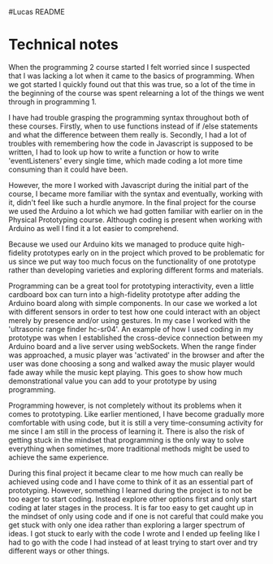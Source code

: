 #Lucas README

<h1>Technical notes</h1>

<p1>When the programming 2 course started I felt worried since I suspected that I was lacking a lot when it came to the
basics of programming. When we got started I quickly found out that this was true, so a lot of the time in the
beginning of the course was spent relearning a lot of the things we went through in programming 1.

I have had trouble grasping the programming syntax throughout both of these courses. Firstly, when to use functions instead of if /else statements and what the difference between them really is. Secondly, I had a lot of troubles with remembering how the code in Javascript is supposed to be written, I had to look up how to write a function
or how to write 'eventListeners' every single time, which made coding a lot more time consuming than it could have been.

However, the more I worked with Javascript during the initial part of the course, I became more familiar with the syntax and
eventually, working with it, didn't feel like such a hurdle anymore. In the final project for the course we used the Arduino a lot which we had gotten familiar with earlier on in the Physical Prototyping course. Although coding is present when working with Arduino as well I find it a lot easier to comprehend.

Because we used our Arduino kits we managed to produce quite high-fidelity prototypes early on in the project which proved to be problematic for us since we put way too much focus on the functionality of one prototype rather than developing varieties and exploring different forms and materials. 

Programming can be a great tool for prototyping interactivity, even a little cardboard box can turn into a high-fidelity prototype after adding the Arduino board along with simple components. In our case we worked a lot with different sensors in order to test how one could interact with an object merely by presence and/or using gestures. In my case I worked with the 'ultrasonic range finder hc-sr04'. An example of how I used coding in my prototype was when I established the cross-device connection between my Arduino board and a live server using webSockets. When the range finder was approached, a music player was 'activated' in the browser and after the user was done choosing a song and walked away the music player would fade away while the music kept playing. This goes to show how much demonstrational value you can add to your prototype by using programming.

Programming however, is not completely without its problems when it comes to prototyping. Like earlier mentioned, I have become gradually more comfortable with using code, but it is still a very time-consuming activity for me since I am still in the process of learning it. There is also the risk of getting stuck in the mindset that programming is the only way to solve everything when sometimes, more traditional methods might be used to achieve the same experience. 

During this final project it became clear to me how much can really be achieved using code and I have come to think of it as an essential part of prototyping. However, something I learned during the project is to not be too eager to start coding. Instead explore other options first and only start coding at later stages in the process. It is far too easy to get caught up in the mindset of only using code and if one is not careful that could make you get stuck with only one idea rather than exploring a larger spectrum of ideas. I got stuck to early with the code I wrote and I ended up feeling like I had to go with the code I had instead of at least trying to start over and try different ways or other things.










</p1>
